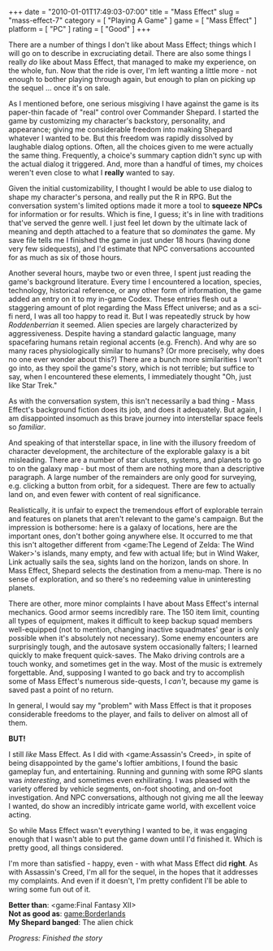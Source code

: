 +++
date = "2010-01-01T17:49:03-07:00"
title = "Mass Effect"
slug = "mass-effect-7"
category = [ "Playing A Game" ]
game = [ "Mass Effect" ]
platform = [ "PC" ]
rating = [ "Good" ]
+++

There are a number of things I don't like about Mass Effect; things which I will go on to describe in excruciating detail.  There are also some things I really <i>do</i> like about Mass Effect, that managed to make my experience, on the whole, fun.  Now that the ride is over, I'm left wanting a little more - not enough to bother playing through again, but enough to plan on picking up the sequel ... once it's on sale.

As I mentioned before, one serious misgiving I have against the game is its paper-thin facade of "real" control over Commander Shepard.  I started the game by customizing my character's backstory, personality, and appearance; giving me considerable freedom into making Shepard whatever I wanted to be.  But this freedom was rapidly dissolved by laughable dialog options.  Often, all the choices given to me were actually the same thing.  Frequently, a choice's summary caption didn't sync up with the actual dialog it triggered.  And, more than a handful of times, my choices weren't even close to what I <b>really</b> wanted to say.

Given the initial customizability, I thought I would be able to use dialog to shape my character's persona, and really put the R in RPG.  But the conversation system's limited options made it more a tool to <b>squeeze NPCs</b> for information or for results.  Which is fine, I guess; it's in line with traditions that've served the genre well.  I just feel let down by the ultimate lack of meaning and depth attached to a feature that so <i>dominates</i> the game.  My save file tells me I finished the game in just under 18 hours (having done very few sidequests), and I'd estimate that NPC conversations accounted for as much as six of those hours.

Another several hours, maybe two or even three, I spent just reading the game's background literature.  Every time I encountered a location, species, technology, historical reference, or any other form of information, the game added an entry on it to my in-game Codex.  These entries flesh out a staggering amount of plot regarding the Mass Effect universe; and as a sci-fi nerd, I was all too happy to read it.  But I was repeatedly struck by how <i>Roddenberrian</i> it seemed.  Alien species are largely characterized by aggressiveness.  Despite having a standard galactic language, many spacefaring humans retain regional accents (e.g. French).  And why are so many races physiologically similar to humans?  (Or more precisely, why does no one ever wonder about this?)  There are a bunch more similarities I won't go into, as they spoil the game's story, which is not terrible; but suffice to say, when I encountered these elements, I immediately thought "Oh, just like Star Trek."

As with the conversation system, this isn't necessarily a bad thing - Mass Effect's background fiction does its job, and does it adequately.  But again, I am disappointed insomuch as this brave journey into interstellar space feels so <i>familiar</i>.

And speaking of that interstellar space, in line with the illusory freedom of character development, the architecture of the explorable galaxy is a bit misleading.  There are a number of star clusters, systems, and planets to go to on the galaxy map - but most of them are nothing more than a descriptive paragraph.  A large number of the remainders are only good for surveying, e.g. clicking a button from orbit, for a sidequest.  There are few to actually land on, and even fewer with content of real significance.

Realistically, it is unfair to expect the tremendous effort of explorable terrain and features on planets that aren't relevant to the game's campaign.  But the impression is bothersome: here is a galaxy of locations, here are the important ones, don't bother going anywhere else.  It occurred to me that this isn't altogether different from <game:The Legend of Zelda: The Wind Waker>'s islands, many empty, and few with actual life; but in Wind Waker, Link actually sails the sea, sights land on the horizon, lands on shore.  In Mass Effect, Shepard selects the destination from a menu-map.  There is no sense of exploration, and so there's no redeeming value in uninteresting planets.

There are other, more minor complaints I have about Mass Effect's internal mechanics.  Good armor seems incredibly rare.  The 150 item limit, counting all types of equipment, makes it difficult to keep backup squad members well-equipped (not to mention, changing inactive squadmates' gear is only possible when it's absolutely not necessary).  Some enemy encounters are surprisingly tough, and the autosave system occasionally falters; I learned quickly to make frequent quick-saves.  The Mako driving controls are a touch wonky, and sometimes get in the way.  Most of the music is extremely forgettable.  And, supposing I wanted to go back and try to accomplish some of Mass Effect's numerous side-quests, I <i>can't</i>, because my game is saved past a point of no return.

In general, I would say my "problem" with Mass Effect is that it proposes considerable freedoms to the player, and fails to deliver on almost all of them.

<b>BUT!</b>

I still <i>like</i> Mass Effect.  As I did with <game:Assassin's Creed>, in spite of being disappointed by the game's loftier ambitions, I found the basic gameplay fun, and entertaining.  Running and gunning with some RPG slants was <i>interesting</i>, and sometimes even exhilirating.  I was pleased with the variety offered by vehicle segments, on-foot shooting, and on-foot investigation.  And NPC conversations, although not giving me all the leeway I wanted, do show an incredibly intricate game world, with excellent voice acting.

So while Mass Effect wasn't everything I wanted to be, it was engaging enough that I wasn't able to put the game down until I'd finished it.  Which is pretty good, all things considered.

I'm more than satisfied - happy, even - with what Mass Effect did <b>right</b>.  As with Assassin's Creed, I'm all for the sequel, in the hopes that it addresses my complaints.  And even if it doesn't, I'm pretty confident I'll be able to wring some fun out of it.

<b>Better than</b>: <game:Final Fantasy XII>  
<b>Not as good as</b>: <game:Borderlands>  
<b>My Shepard banged</b>: The alien chick

<i>Progress: Finished the story</i>